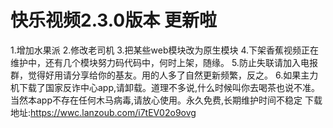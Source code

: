 # 快乐视频2.3.0版本 更新啦
1.增加水果派
2.修改老司机
3.把某些web模块改为原生模块
4.下架香蕉视频正在维护中，还有几个模块努力码代码中，何时上架，随缘。
5.防止失联请加入电报群，觉得好用请分享给你的基友。用的人多了自然更新频繁，反之。
6.如果主力机下载了国家反诈中心app,请卸载。道理不多说,什么时候叫你去喝茶也说不准。当然本app不存在任何木马病毒,请放心使用。永久免费,长期维护时间不稳定
下载地址:https://wwc.lanzoub.com/i7tEV02o9ovg
